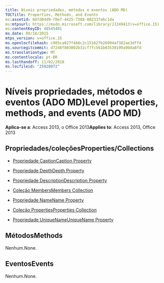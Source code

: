 ```yaml
---
title: Níveis propriedades, métodos e eventos (ADO MD)
TOCTitle: Properties, Methods, and Events
ms:assetid: 68fd04d9-f0e7-4425-7388-802337a6c1da
ms:mtpsurl: https://msdn.microsoft.com/library/JJ249413(v=office.15)
ms:contentKeyID: 48545401
ms.date: 09/18/2015
mtps_version: v=office.15
ms.openlocfilehash: c985ca827f4b8c2c151627b26994af382ae3dff4
ms.sourcegitcommit: d7248f803002b31cf7fc561b03530199a9b0a8fd
ms.translationtype: MT
ms.contentlocale: pt-BR
ms.lasthandoff: 11/02/2018
ms.locfileid: "25928072"
---
```

# <a name="level-properties-methods-and-events-ado-md"></a><span data-ttu-id="c2c8d-102">Níveis propriedades, métodos e eventos (ADO MD)</span><span class="sxs-lookup"><span data-stu-id="c2c8d-102">Level properties, methods, and events (ADO MD)</span></span>


<span data-ttu-id="c2c8d-103">**Aplica-se a**: Access 2013, o Office 2013</span><span class="sxs-lookup"><span data-stu-id="c2c8d-103">**Applies to**: Access 2013, Office 2013</span></span>

## <a name="propertiescollections"></a><span data-ttu-id="c2c8d-104">Propriedades/coleções</span><span class="sxs-lookup"><span data-stu-id="c2c8d-104">Properties/Collections</span></span>

- [<span data-ttu-id="c2c8d-105">Propriedade Caption</span><span class="sxs-lookup"><span data-stu-id="c2c8d-105">Caption Property</span></span>](caption-property-ado-md.md)

- [<span data-ttu-id="c2c8d-106">Propriedade Depth</span><span class="sxs-lookup"><span data-stu-id="c2c8d-106">Depth Property</span></span>](depth-property-ado-md.md)

- [<span data-ttu-id="c2c8d-107">Propriedade Description</span><span class="sxs-lookup"><span data-stu-id="c2c8d-107">Description Property</span></span>](description-property-ado-md.md)

- [<span data-ttu-id="c2c8d-108">Coleção Members</span><span class="sxs-lookup"><span data-stu-id="c2c8d-108">Members Collection</span></span>](members-collection-ado-md.md)

- [<span data-ttu-id="c2c8d-109">Propriedade Name</span><span class="sxs-lookup"><span data-stu-id="c2c8d-109">Name Property</span></span>](name-property-ado-md.md)

- [<span data-ttu-id="c2c8d-110">Coleção Properties</span><span class="sxs-lookup"><span data-stu-id="c2c8d-110">Properties Collection</span></span>](properties-collection-ado.md)

- [<span data-ttu-id="c2c8d-111">Propriedade UniqueName</span><span class="sxs-lookup"><span data-stu-id="c2c8d-111">UniqueName Property</span></span>](uniquename-property-ado-md.md)

## <a name="methods"></a><span data-ttu-id="c2c8d-112">Métodos</span><span class="sxs-lookup"><span data-stu-id="c2c8d-112">Methods</span></span>

<span data-ttu-id="c2c8d-113">Nenhum.</span><span class="sxs-lookup"><span data-stu-id="c2c8d-113">None.</span></span>

## <a name="events"></a><span data-ttu-id="c2c8d-114">Eventos</span><span class="sxs-lookup"><span data-stu-id="c2c8d-114">Events</span></span>

<span data-ttu-id="c2c8d-115">Nenhum.</span><span class="sxs-lookup"><span data-stu-id="c2c8d-115">None.</span></span>

